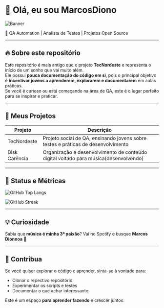 # 👋 Olá, eu sou MarcosDiono

![Banner](https://media.giphy.com/media/l0MYt5jPR6QX5pnqM/giphy.gif)

🎯 QA Automation | Analista de Testes | Projetos Open Source

---

## 🔥 Sobre este repositório

Este repositório é mais antigo que o projeto **TecNordeste** e representa o início de um sonho que vai muito além.  
Ele possui **pouca documentação do código em si**, pois o principal objetivo é **incentivar jovens a aprenderem, explorarem e documentarem** em aulas práticas.  
Se você é curioso ou está começando na área de QA, este é o lugar perfeito para se inspirar e praticar.

---

## 🚀 Meus Projetos

| Projeto | Descrição |
|---------|-----------|
| TecNordeste | Projeto social de QA, ensinando jovens sobre testes e práticas de desenvolvimento |
| Disk Carência | Organização e desenvolvimento de conteúdo digital voltado para música(desenvolvendo)|

---

## 🎨 Status e Métricas
![GitHub Top Langs](https://github-readme-stats.vercel.app/api/top-langs/?username=MarcosDiono&layout=compact&theme=radical)


![GitHub Streak](https://github-readme-streak-stats.herokuapp.com/?user=MarcosDiono&theme=radical)

---

## 💡 Curiosidade

Sabia que **música é minha 3ª paixão**? Vai no Spotify e busque **Marcos Dionnoa** 🎵

---

## 📌 Contribua

Se você quiser explorar o código e aprender, sinta-se à vontade para:  
- Clonar o repectivo repositório  
- Experimentar os scripts e testes  
- Documentar o que achar interessante  

Este é um espaço **para aprender fazendo** e crescer juntos.

